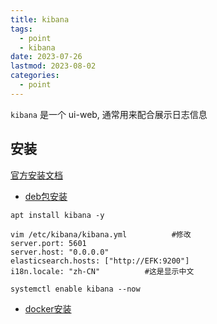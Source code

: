 ```yaml
---
title: kibana
tags:
  - point
  - kibana
date: 2023-07-26
lastmod: 2023-08-02
categories:
  - point
---
```


`kibana` 是一个 ui-web, 通常用来配合展示日志信息

## 安装

[官方安装文档]( https://www.elastic.co/guide/en/kibana/8.9/install.html)

- [deb包安装](https://www.elastic.co/guide/en/kibana/8.9/deb.html)

```shell
apt install kibana -y

vim /etc/kibana/kibana.yml			#修改
server.port: 5601
server.host: "0.0.0.0"      
elasticsearch.hosts: ["http://EFK:9200"]
i18n.locale: "zh-CN"          #这是显示中文

systemctl enable kibana --now
```

- [docker安装](https://www.elastic.co/guide/en/kibana/8.9/docker.html)
